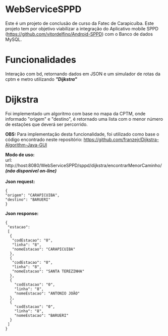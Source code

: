 # WebServiceSPPD
Este é um projeto de conclusão de curso da Fatec de Carapicuíba.
Este projeto tem por objetivo viabilizar a integração do Aplicativo mobile SPPD (https://github.com/vitordelfino/Android-SPPD) com o Banco de dados MySQL.

# Funcionalidades

Interação com bd, retornando dados em JSON e um simulador de rotas da cptm e metro utilizando <b><i>"Dijkstra"</i></b>

# Dijkstra

Foi implementado um algoritmo com base no mapa da CPTM, onde informado "origem" e "destino", é retornado uma lista com o menor número de estações que deverá ser percorrido.

<b>OBS: </b> Para implementação desta funcionalidade, foi utilizado como base o código encontrado neste repositório: https://github.com/franzejr/Dijkstra-Algorithm-Java-GUI 




<b> Modo de uso: </b> <br>
<t>url: http://host:8080/WebServiceSPPD/sppd/dijkstra/encontrarMenorCaminho/ <b><i>(não disponível on-line)</font></i></b><br></t>
<br><b>Json request:</b>

	{
	"origem": "CARAPICUIBA",	
 	"destino": "BARUERI"
	}
 
 <b>Json response:</b><br> 
 
	{
	 "estacao":
	 [
	  {
	   "codEstacao": "0",
	   "linha": "8",
	   "nomeEstacao": "CARAPICUIBA"
	  },
	  {
	   "codEstacao": "0",
	   "linha": "8",
	   "nomeEstacao": "SANTA TEREZINHA"
	  },
	  {
		"codEstacao": "0",
		"linha": "8",
		"nomeEstacao": "ANTONIO JOÃO"
	  },
	  {
		"codEstacao": "0",
		"linha": "8",
		"nomeEstacao": "BARUERI"
	  }
	 ]
	}

